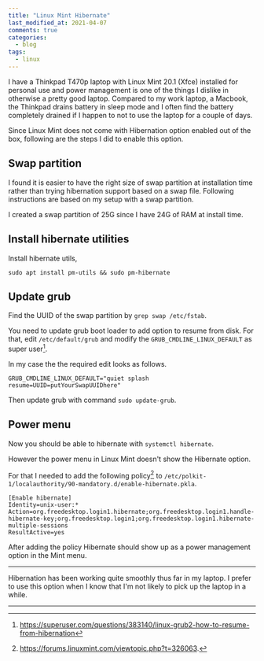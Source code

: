 ```yaml
---
title: "Linux Mint Hibernate"
last_modified_at: 2021-04-07
comments: true
categories:
  - blog
tags:
  - linux
---
```


I have a Thinkpad T470p laptop with Linux Mint 20.1 (Xfce) installed for
personal use and power management is one of the things I dislike in otherwise a
pretty good laptop. Compared to my work laptop, a Macbook, the Thinkpad drains
battery in sleep mode and I often find the battery completely drained if I
happen to not to use the laptop for a couple of days.

Since Linux Mint does not come with Hibernation option enabled out of the box,
following are the steps I did to enable this option.

## Swap partition

I found it is easier to have the right size of swap partition at installation
time rather than trying hibernation support based on a swap file. Following
instructions are based on my setup with a swap partition. 

I created a swap partition of 25G since I have 24G of RAM at install time.

## Install hibernate utilities

Install hibernate utils,

```
sudo apt install pm-utils && sudo pm-hibernate
```

## Update grub

Find the UUID of the swap partition by `grep swap /etc/fstab`.

You need to update grub boot loader to add option to resume from disk. For that,
edit `/etc/default/grub` and modify the `GRUB_CMDLINE_LINUX_DEFAULT` as super
user[^update-grub]. 

In my case the the required edit looks as follows.

```
GRUB_CMDLINE_LINUX_DEFAULT="quiet splash resume=UUID=putYourSwapUUIDhere"
```

Then update grub with command `sudo update-grub`.

## Power menu

Now you should be able to hibernate with `systemctl hibernate`. 

However the power menu in Linux Mint doesn't show the Hibernate option.

For that I needed to add the following policy[^forum] to
`/etc/polkit-1/localauthority/90-mandatory.d/enable-hibernate.pkla`.

```
[Enable hibernate]
Identity=unix-user:*
Action=org.freedesktop.login1.hibernate;org.freedesktop.login1.handle-hibernate-key;org.freedesktop.login1;org.freedesktop.login1.hibernate-multiple-sessions
ResultActive=yes
```

After adding the policy Hibernate should show up as a power management option in
the Mint menu.

----

Hibernation has been working quite smoothly thus far in my laptop. I prefer to
use this option when I know that I'm not likely to pick up the laptop in a
while.

----

[^forum]: https://forums.linuxmint.com/viewtopic.php?t=326063.
[^update-grub]: https://superuser.com/questions/383140/linux-grub2-how-to-resume-from-hibernation
